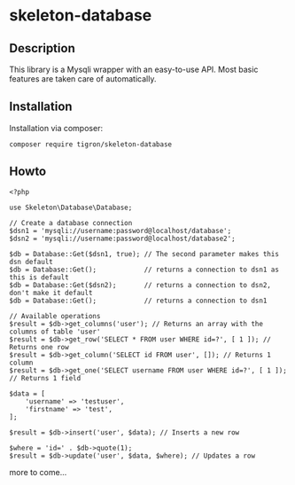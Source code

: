 # skeleton-database

## Description

This library is a Mysqli wrapper with an easy-to-use API. Most basic features
are taken care of automatically.

## Installation

Installation via composer:

    composer require tigron/skeleton-database

## Howto

    <?php

    use Skeleton\Database\Database;

    // Create a database connection
    $dsn1 = 'mysqli://username:password@localhost/database';
    $dsn2 = 'mysqli://username:password@localhost/database2';

    $db = Database::Get($dsn1, true); // The second parameter makes this dsn default
    $db = Database::Get(); 			  // returns a connection to dsn1 as this is default
    $db = Database::Get($dsn2);		  // returns a connection to dsn2, don't make it default
    $db = Database::Get();			  // returns a connection to dsn1

    // Available operations
    $result = $db->get_columns('user'); // Returns an array with the columns of table 'user'
    $result = $db->get_row('SELECT * FROM user WHERE id=?', [ 1 ]); // Returns one row
    $result = $db->get_column('SELECT id FROM user', []); // Returns 1 column
    $result = $db->get_one('SELECT username FROM user WHERE id=?', [ 1 ]); // Returns 1 field

    $data = [
    	'username' => 'testuser',
    	'firstname' => 'test',
    ];

    $result = $db->insert('user', $data); // Inserts a new row

    $where = 'id=' . $db->quote(1);
    $result = $db->update('user', $data, $where); // Updates a row

more to come...
